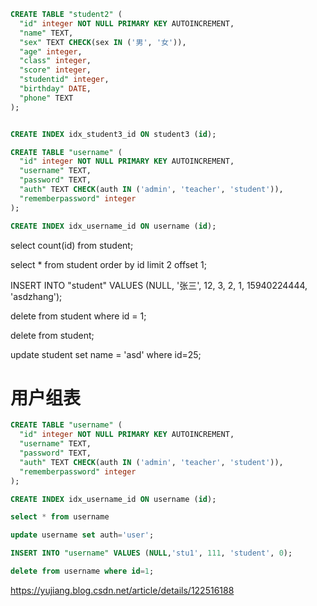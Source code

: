 
```sql
CREATE TABLE "student2" (
  "id" integer NOT NULL PRIMARY KEY AUTOINCREMENT,
  "name" TEXT,
  "sex" TEXT CHECK(sex IN ('男', '女')),
  "age" integer,
  "class" integer,
  "score" integer,
  "studentid" integer,
  "birthday" DATE,
  "phone" TEXT
);


CREATE INDEX idx_student3_id ON student3 (id);
```

```sql
CREATE TABLE "username" (
  "id" integer NOT NULL PRIMARY KEY AUTOINCREMENT,
  "username" TEXT,
  "password" TEXT,
  "auth" TEXT CHECK(auth IN ('admin', 'teacher', 'student')),
  "rememberpassword" integer
);

CREATE INDEX idx_username_id ON username (id);
```

select count(id) from student;


select * from student order by id limit 2 offset 1;

INSERT INTO "student" VALUES (NULL, '张三', 12, 3, 2, 1, 15940224444, 'asdzhang');

delete from student where id = 1;

delete from student;

update student set name = 'asd' where id=25;

# 用户组表
```sql
CREATE TABLE "username" (
  "id" integer NOT NULL PRIMARY KEY AUTOINCREMENT,
  "username" TEXT,
  "password" TEXT,
  "auth" TEXT CHECK(auth IN ('admin', 'teacher', 'student')),
  "rememberpassword" integer
);

CREATE INDEX idx_username_id ON username (id);

select * from username

update username set auth='user';

INSERT INTO "username" VALUES (NULL,'stu1', 111, 'student', 0);

delete from username where id=1;
```









https://yujiang.blog.csdn.net/article/details/122516188
